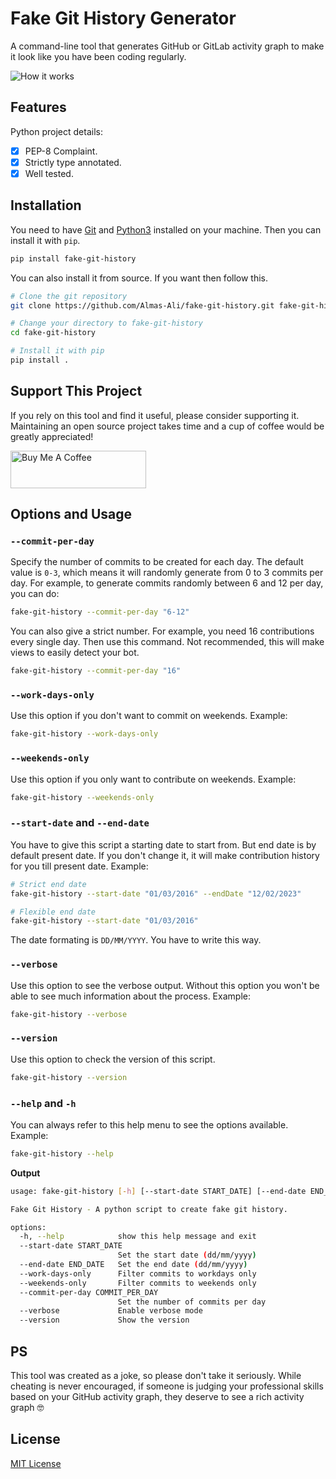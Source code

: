 # Fake Git History Generator

A command-line tool that generates GitHub or GitLab activity graph to make it look like you have been coding regularly.

<img src="https://github.com/Almas-Ali/fake-git-history/blob/master/contribution-graph.png" alt="How it works" />

## Features

Python project details:

- [x] PEP-8 Complaint.
- [x] Strictly type annotated.
- [x] Well tested.

## Installation

You need to have [Git](https://git-scm.com/book/en/v2/Getting-Started-Installing-Git) and [Python3](https://www.python.org/downloads/) installed on your machine. Then you can install it with `pip`.

```bash
pip install fake-git-history
```

You can also install it from source. If you want then follow this.

```bash
# Clone the git repository
git clone https://github.com/Almas-Ali/fake-git-history.git fake-git-history

# Change your directory to fake-git-history
cd fake-git-history

# Install it with pip
pip install .
```

## Support This Project

If you rely on this tool and find it useful, please consider supporting it. Maintaining an open source project takes time and a cup of coffee would be greatly appreciated!

<a href="https://www.buymeacoffee.com/almaspr3" target="_blank"><img src="https://cdn.buymeacoffee.com/buttons/v2/default-yellow.png" alt="Buy Me A Coffee" style="height: 60px !important;width: 217px !important;" title="Support Md. Almas Ali"></a>

## Options and Usage

### `--commit-per-day`

Specify the number of commits to be created for each day.
The default value is `0-3`, which means it will randomly generate from 0 to 3 commits per day. For example, to generate commits randomly between 6 and 12 per day, you can do:

```bash
fake-git-history --commit-per-day "6-12"
```

You can also give a strict number. For example, you need 16 contributions every single day. Then use this command. Not recommended, this will make views to easily detect your bot.

```bash
fake-git-history --commit-per-day "16"
```

### `--work-days-only`

Use this option if you don't want to commit on weekends. Example:

```bash
fake-git-history --work-days-only
```

### `--weekends-only`

Use this option if you only want to contribute on weekends. Example:

```bash
fake-git-history --weekends-only
```

### `--start-date` and `--end-date`

You have to give this script a starting date to start from. But end date is by default present date. If you don't change it, it will make contribution history for you till present date. Example:

```bash
# Strict end date
fake-git-history --start-date "01/03/2016" --endDate "12/02/2023"

# Flexible end date
fake-git-history --start-date "01/03/2016"
```

The date formating is `DD/MM/YYYY`. You have to write this way.

### `--verbose`

Use this option to see the verbose output. Without this option you won't be able to see much information about the process. Example:

```bash
fake-git-history --verbose
```

### `--version`

Use this option to check the version of this script.

```bash
fake-git-history --version
```

### `--help` and `-h`

You can always refer to this help menu to see the options available. Example:

```bash
fake-git-history --help
```

**Output**

```bash
usage: fake-git-history [-h] [--start-date START_DATE] [--end-date END_DATE] [--work-days-only] [--weekends-only] [--commit-per-day COMMIT_PER_DAY] [--verbose] [--version]

Fake Git History - A python script to create fake git history.

options:
  -h, --help            show this help message and exit
  --start-date START_DATE
                        Set the start date (dd/mm/yyyy)
  --end-date END_DATE   Set the end date (dd/mm/yyyy)
  --work-days-only      Filter commits to workdays only
  --weekends-only       Filter commits to weekends only
  --commit-per-day COMMIT_PER_DAY
                        Set the number of commits per day
  --verbose             Enable verbose mode
  --version             Show the version
```

## PS

This tool was created as a joke, so please don't take it seriously. While cheating is never encouraged, if someone is judging your professional skills based on your GitHub activity graph, they deserve to see a rich activity graph 🤓

## License

[MIT License](LICENSE)
